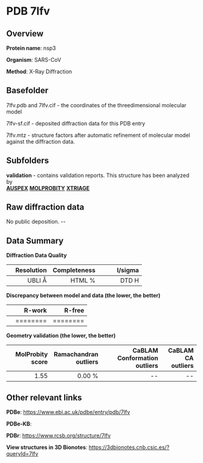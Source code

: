 # PDB 7lfv

## Overview

**Protein name**: nsp3

**Organism**: SARS-CoV

**Method**: X-Ray Diffraction



## Basefolder

7lfv.pdb and 7lfv.cif - the coordinates of the threedimensional molecular model

7lfv-sf.cif - deposited diffraction data for this PDB entry

7lfv.mtz - structure factors after automatic refinement of molecular model against the diffraction data.

## Subfolders





**validation** - contains validation reports. This structure has been analyzed by <br>[**AUSPEX**](https://github.com/thorn-lab/coronavirus_structural_task_force/tree/master/pdb/nsp3/SARS-CoV/7lfv/validation/auspex)  [**MOLPROBITY**](https://github.com/thorn-lab/coronavirus_structural_task_force/tree/master/pdb/nsp3/SARS-CoV/7lfv/validation/molprobity) [**XTRIAGE**](https://github.com/thorn-lab/coronavirus_structural_task_force/blob/master/pdb/nsp3/SARS-CoV/7lfv/validation/Xtriage_output.log)   



## Raw diffraction data

No public deposition. --<br> 

## Data Summary
**Diffraction Data Quality**

|   | Resolution | Completeness| I/sigma |
|---|-------------:|----------------:|--------------:|
|   |UBLI Å| HTML %|<img width=50/>DTD H|

**Discrepancy between model and data (the lower, the better)**

|   | **R-work**| **R-free**   
|---|-------------:|----------------:|           
||========|========|

**Geometry validation (the lower, the better)**

|   |**MolProbity<br>score**| **Ramachandran<br>outliers** | **CaBLAM<br>Conformation outliers** | **CaBLAM<br>CA outliers** |
|---|-------------:|----------------:|----------------:|----------------:|
||  1.55|  0.00 %|--|--|

 

 



## Other relevant links 
**PDBe**:  https://www.ebi.ac.uk/pdbe/entry/pdb/7lfv

**PDBe-KB**:  
 
**PDBr**: https://www.rcsb.org/structure/7lfv 

**View structures in 3D Bionotes**: https://3dbionotes.cnb.csic.es/?queryId=7lfv

